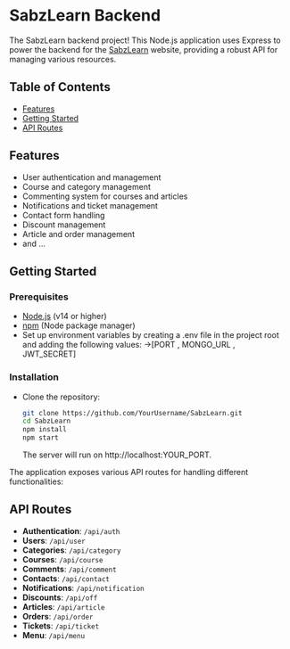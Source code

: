 # SabzLearn Backend

The SabzLearn backend project! This Node.js application uses Express to power the backend for the [SabzLearn](http://www.sabzlearn.ir) website, providing a robust API for managing various resources.

## Table of Contents

- [Features](#features)
- [Getting Started](#getting-started)
- [API Routes](#api-routes)


## Features

- User authentication and management
- Course and category management
- Commenting system for courses and articles
- Notifications and ticket management
- Contact form handling
- Discount management
- Article and order management
- and ...
## Getting Started

### Prerequisites

- [Node.js](https://nodejs.org/) (v14 or higher)
- [npm](https://www.npmjs.com/) (Node package manager)
- Set up environment variables by creating a .env file in the project root and adding the following values: ->[PORT , MONGO_URL , JWT_SECRET]


### Installation

- Clone the repository:
   ```bash
   git clone https://github.com/YourUsername/SabzLearn.git
   cd SabzLearn
   npm install 
   npm start
   ```
   The server will run on http://localhost:YOUR_PORT.

The application exposes various API routes for handling different functionalities:

## API Routes


- **Authentication**: `/api/auth`
- **Users**: `/api/user`
- **Categories**: `/api/category`
- **Courses**: `/api/course`
- **Comments**: `/api/comment`
- **Contacts**: `/api/contact`
- **Notifications**: `/api/notification`
- **Discounts**: `/api/off`
- **Articles**: `/api/article`
- **Orders**: `/api/order`
- **Tickets**: `/api/ticket`
- **Menu**: `/api/menu`
